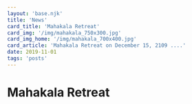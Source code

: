 ```yaml
---
layout: 'base.njk'
title: 'News'
card_title: 'Mahakala Retreat'
card_img: '/img/mahakala_750x300.jpg'
card_img_home: '/img/mahakala_700x400.jpg'
card_article: 'Mahakala Retreat on December 15, 2109 ....'
date: 2019-11-01
tags: 'posts'
---
```


# Mahakala Retreat
